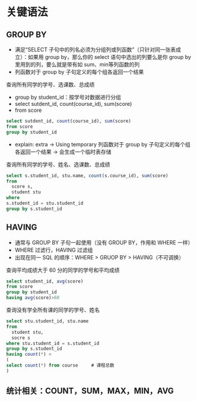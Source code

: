 # 关键语法

## GROUP BY
- 满足“SELECT 子句中的列名必须为分组列或列函数”（只针对同一张表成立）：如果用 group by，那么你的 select 语句中选出的列要么是你 group by 里用到的列，要么就是带有如 sum、min等列函数的列
- 列函数对于 group by 子句定义的每个组各返回一个结果

查询所有同学的学号、选课数、总成绩
- group by student_id：按学号对数据进行分组
- select sutdent_id, count(course_id), sum(score)
- from score 
```sql
select sutdent_id, count(course_id), sum(score)
from score 
group by student_id
```
- explain: extra -> Using temporary
列函数对于 group by 子句定义的每个组各返回一个结果 -> 会生成一个临时表存储

查询所有同学的学号、姓名、选课数、总成绩
```sql
select s.student_id, stu.name, count(s.course_id), sum(score)
from 
  score s,
  student stu
where
s.student_id = stu.student_id
group by s.student_id
```

## HAVING
- 通常与 GROUP BY 子句一起使用（没有 GROUP BY，作用和 WHERE 一样）
- WHERE 过滤行，HAVING 过滤组
- 出现在同一 SQL 的顺序：WHERE > GRUOP BY > HAVING（不可调换）

查询平均成绩大于 60 分的同学的学号和平均成绩
```sql
select student_id, avg(score)
from score
group by student_id
having avg(score)>60
```

查询没有学全所有课的同学的学号、姓名
```sql
select stu.student_id, stu.name 
from 
  student stu,
  socre s
where stu.student_id = s.student_id
group by s.student_id
having count(*) < 
(
select count(*) from course     # 课程总数
)
```

## 统计相关：COUNT，SUM，MAX，MIN，AVG

















